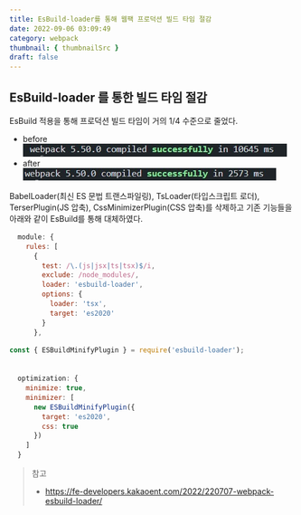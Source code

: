 ```yaml
---
title: EsBuild-loader를 통해 웹팩 프로덕션 빌드 타임 절감
date: 2022-09-06 03:09:49
category: webpack
thumbnail: { thumbnailSrc }
draft: false
---
```


## EsBuild-loader 를 통한 빌드 타임 절감

EsBuild 적용을 통해 프로덕션 빌드 타임이 거의 1/4 수준으로 줄었다.

- before
    ![babelloader](../image/babelloader.jpg)
- after
    ![esbuild-loader](../image/esbuilder.jpg)

BabelLoader(최신 ES 문법 트랜스파일링), TsLoader(타입스크립트 로더), TerserPlugin(JS 압축), CssMinimizerPlugin(CSS 압축)를 삭제하고 기존 기능들을 아래와 같이 EsBuild를 통해 대체하였다.

```javascript
  module: {
    rules: [
      {
        test: /\.(js|jsx|ts|tsx)$/i,
        exclude: /node_modules/,
        loader: 'esbuild-loader',
        options: {
          loader: 'tsx',
          target: 'es2020'
        }
      },
```

```javascript
const { ESBuildMinifyPlugin } = require('esbuild-loader');


  optimization: {
    minimize: true,
    minimizer: [
      new ESBuildMinifyPlugin({
        target: 'es2020',
        css: true
      })
    ]
  }
```

> 참고
>
> - <https://fe-developers.kakaoent.com/2022/220707-webpack-esbuild-loader/>
